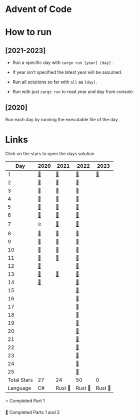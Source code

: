 # Advent of Code

# How to run

## [2021-2023]

- Run a specific day with `cargo run [year] [day]` .

- If year isn't specified the latest year will be assumed.

- Run all solutions so far with `all` as `[day]`.

- Run with just `cargo run` to read year and day from console.

## [2020]

Run each day by running the executable file of the day.

# Links

Click on the stars to open the days solution

| Day         | 2020                           | 2021                                               | 2022                                               | 2023                                              |
| ----------- | ------------------------------ | -------------------------------------------------- | -------------------------------------------------- | ------------------------------------------------- |
| 1           | [:star2:](2020/Day1/Day1.cs)   | [:star2:](2021-23/src/solutions/year2021/day1.rs)  | [:star2:](2021-23/src/solutions/year2022/day1.rs)  | [:star2:](2021-23/src/solutions/year2023/day1.rs) |
| 2           | [:star2:](2020/Day2/Day2.cs)   | [:star2:](2021-23/src/solutions/year2021/day2.rs)  | [:star2:](2021-23/src/solutions/year2022/day2.rs)  |                                                   |
| 3           | [:star2:](2020/Day3/Day3.cs)   | [:star2:](2021-23/src/solutions/year2021/day3.rs)  | [:star2:](2021-23/src/solutions/year2022/day3.rs)  |                                                   |
| 4           | [:star2:](2020/Day4/Day4.cs)   | [:star2:](2021-23/src/solutions/year2021/day4.rs)  | [:star2:](2021-23/src/solutions/year2022/day4.rs)  |                                                   |
| 5           | [:star2:](2020/Day5/Day5.cs)   | [:star2:](2021-23/src/solutions/year2021/day5.rs)  | [:star2:](2021-23/src/solutions/year2022/day5.rs)  |                                                   |
| 6           | [:star2:](2020/Day6/Day6.cs)   | [:star2:](2021-23/src/solutions/year2021/day6.rs)  | [:star2:](2021-23/src/solutions/year2022/day6.rs)  |                                                   |
| 7           | [:star:](2020/Day7/Day7.cs)    | [:star2:](2021-23/src/solutions/year2021/day7.rs)  | [:star2:](2021-23/src/solutions/year2022/day7.rs)  |                                                   |
| 8           | [:star2:](2020/Day8/Day8.cs)   | [:star2:](2021-23/src/solutions/year2021/day8.rs)  | [:star2:](2021-23/src/solutions/year2022/day8.rs)  |                                                   |
| 9           | [:star2:](2020/Day9/Day9.cs)   | [:star2:](2021-23/src/solutions/year2021/day9.rs)  | [:star2:](2021-23/src/solutions/year2022/day9.rs)  |                                                   |
| 10          | [:star2:](2020/Day10/Day10.cs) | [:star2:](2021-23/src/solutions/year2021/day10.rs) | [:star2:](2021-23/src/solutions/year2022/day10.rs) |                                                   |
| 11          | [:star2:](2020/Day11/Day11.cs) | [:star2:](2021-23/src/solutions/year2021/day11.rs) | [:star2:](2021-23/src/solutions/year2022/day11.rs) |                                                   |
| 12          | [:star2:](2020/Day12/Day12.cs) |                                                    | [:star2:](2021-23/src/solutions/year2022/day12.rs) |                                                   |
| 13          | [:star2:](2020/Day13/Day13.cs) | [:star2:](2021-23/src/solutions/year2021/day13.rs) | [:star2:](2021-23/src/solutions/year2022/day13.rs) |                                                   |
| 14          | [:star2:](2020/Day14/Day14.cs) |                                                    | [:star2:](2021-23/src/solutions/year2022/day14.rs) |                                                   |
| 15          |                                |                                                    | [:star2:](2021-23/src/solutions/year2022/day15.rs) |                                                   |
| 16          |                                |                                                    | [:star2:](2021-23/src/solutions/year2022/day16.rs) |                                                   |
| 17          |                                |                                                    | [:star2:](2021-23/src/solutions/year2022/day17.rs) |                                                   |
| 18          |                                |                                                    | [:star2:](2021-23/src/solutions/year2022/day18.rs) |                                                   |
| 19          |                                |                                                    | [:star2:](2021-23/src/solutions/year2022/day19.rs) |                                                   |
| 20          |                                |                                                    | [:star2:](2021-23/src/solutions/year2022/day20.rs) |                                                   |
| 21          |                                |                                                    | [:star2:](2021-23/src/solutions/year2022/day21.rs) |                                                   |
| 22          |                                |                                                    | [:star2:](2021-23/src/solutions/year2022/day22.rs) |                                                   |
| 23          |                                |                                                    | [:star2:](2021-23/src/solutions/year2022/day23.rs) |                                                   |
| 24          |                                |                                                    | [:star2:](2021-23/src/solutions/year2022/day24.rs) |                                                   |
| 25          |                                |                                                    | [:star2:](2021-23/src/solutions/year2022/day25.rs) |                                                   |
| Total Stars | 27                             | 24                                                 | 50                                                 | 0                                                 |
| Language    | C#                             | Rust :crab:                                        | Rust :crab:                                        | Rust :crab:                                       |

:star: Completed Part 1

:star2: Completed Parts 1 and 2
